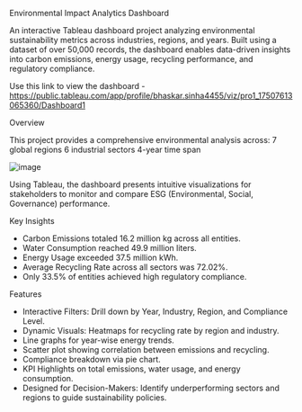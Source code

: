 Environmental Impact Analytics Dashboard

An interactive Tableau dashboard project analyzing environmental sustainability metrics across industries, regions, and years.
Built using a dataset of over 50,000 records, the dashboard enables data-driven insights into carbon emissions, energy usage, recycling performance, and regulatory compliance.

Use this link to view the dashboard - https://public.tableau.com/app/profile/bhaskar.sinha4455/viz/pro1_17507613065360/Dashboard1

Overview

  This project provides a comprehensive environmental analysis across:
    7 global regions
    6 industrial sectors
    4-year time span
    
![image](https://github.com/user-attachments/assets/35675f25-2c51-4e5b-bb06-da713ce68ec7)

Using Tableau, the dashboard presents intuitive visualizations for stakeholders to monitor and compare ESG (Environmental, Social, Governance) performance.

Key Insights
  - Carbon Emissions totaled 16.2 million kg across all entities.
  - Water Consumption reached 49.9 million liters.
  - Energy Usage exceeded 37.5 million kWh.
  - Average Recycling Rate across all sectors was 72.02%.
  - Only 33.5% of entities achieved high regulatory compliance.

Features
  - Interactive Filters: Drill down by Year, Industry, Region, and Compliance Level.
  - Dynamic Visuals: Heatmaps for recycling rate by region and industry.
  - Line graphs for year-wise energy trends.
  - Scatter plot showing correlation between emissions and recycling.
  - Compliance breakdown via pie chart.
  - KPI Highlights on total emissions, water usage, and energy consumption.
  - Designed for Decision-Makers: Identify underperforming sectors and regions to guide sustainability policies.

